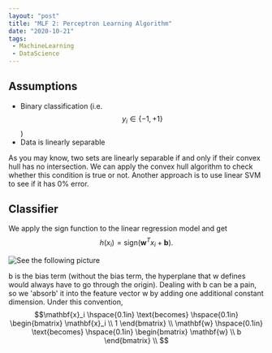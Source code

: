 ```yaml
---
layout: "post"
title: "MLF 2: Perceptron Learning Algorithm"
date: "2020-10-21"
tags:
 - MachineLearning
 - DataScience
---
```


## Assumptions
* Binary classification (i.e. $$y_i \in \{-1, +1\}$$)
* Data is linearly separable

As you may know, two sets are linearly separable if and only if their convex hull has no intersection. We can apply the convex hull algorithm to check whether this condition is true or not. Another approach is to use linear SVM to see if it has 0% error.

## Classifier
We apply the sign function to the linear regression model and get $$ h(x_i) = \text{sign}(\mathbf{w}^{T}x_i + \mathbf{b}).$$ 

![See the following picture](https://github.com/tianbo137/tianbo137.github.io/blob/master/photos/perceptron_img1.png)

b is the bias term (without the bias term, the hyperplane that w defines would always have to go through the origin). Dealing with b can be a pain, so we 'absorb' it into the feature vector w by adding one additional constant dimension. Under this convention, 
$$\mathbf{x}_i \hspace{0.1in} \text{becomes} \hspace{0.1in} \begin{bmatrix} \mathbf{x}_i \\ 1  \end{bmatrix} \\
\mathbf{w} \hspace{0.1in} \text{becomes} \hspace{0.1in} \begin{bmatrix} \mathbf{w} \\ b  \end{bmatrix} \\ $$
